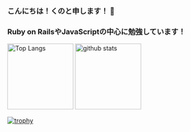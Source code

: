 ### こんにちは！くのと申します！ 👋
### Ruby on RailsやJavaScriptの中心に勉強しています！


<p align="left"> 
  <img alt="Top Langs" height="150px" src="https://github-readme-stats.vercel.app/api/top-langs/?username=YasuyukiKuno&layout=compact&show_icons=true&theme=onedark" />
  <img alt="github stats" height="150px" src="https://github-readme-stats.vercel.app/api?username=YasuyukiKuno&theme=onedark&show_icons=ture" />
</p>


[![trophy](https://github-profile-trophy.vercel.app/?username=YasuyukiKuno&theme=onedark&column=7
)](https://github.com/ryo-ma/github-profile-trophy)


<!--
**YasuyukiKuno/YasuyukiKuno** is a ✨ _special_ ✨ repository because its `README.md` (this file) appears on your GitHub profile.




Here are some ideas to get you started:

- 🔭 I’m currently working on ...
- 🌱 I’m currently learning ...
- 👯 I’m looking to collaborate on ...
- 🤔 I’m looking for help with ...
- 💬 Ask me about ...
- 📫 How to reach me: ...
- 😄 Pronouns: ...
- ⚡ Fun fact: ...
-->
